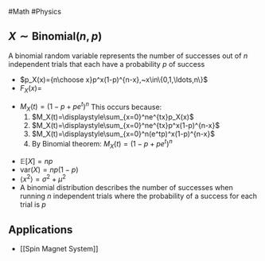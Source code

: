 #Math #Physics 
## $X\sim\text{Binomial}(n,p)$
A binomial random variable represents the number of successes out of $n$ independent trials that each have a probability $p$ of success
* $p_X(x)={n\choose x}p^x(1-p)^{n-x},~x\in\{0,1,\ldots,n\}$
* $F_X(x) =$ 
- $M_X(t)=(1-p+pe^t)^n$
	This occurs because:
	1. $M_X(t)=\displaystyle\sum_{x=0}^ne^{tx}p_X(x)$
	2. $M_X(t)=\displaystyle\sum_{x=0}^ne^{tx}p^x(1-p)^{n-x}$
	3. $M_X(t)=\displaystyle\sum_{x=0}^n(e^tp)^x(1-p)^{n-x}$
	4. By Binomial theorem: $M_X(t)=(1-p+pe^t)^n$
* $\mathbb{E}[X]=np$
* $\text{var}(X) = np(1 - p)$
* $\displaystyle {\left\langle{x^{2}}\right\rangle}=\sigma ^{2}+\mu ^{2}$
* A binomial distribution describes the number of successes when running $n$ independent trials where the probability of a success for each trial is $p$
## Applications
* [[Spin Magnet System]]